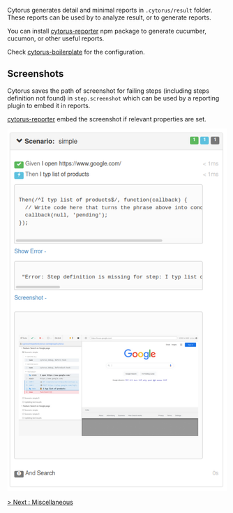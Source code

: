 Cytorus generates detail and minimal reports in `.cytorus/result` folder. These reports can be used by to analyze result, or to generate reports.

You can install [cytorus-reporter](https://github.com/NaturalIntelligence/cytorus-reporter/) npm package to generate cucumber, cucumon, or other useful reports.

Check [cytorus-boilerplate](https://github.com/NaturalIntelligence/cytorus-boilerplate) for the configuration.

## Screenshots

Cytorus saves the path of screenshot for failing steps (including steps definition not found) in `step.screenshot` which can be used by a reporting plugin to embed it in reports.

[cytorus-reporter](https://github.com/NaturalIntelligence/cytorus-reporter/) embed the screenshot if relevant properties are set.

![](imgs/report-screenshot.png)

[> Next : Miscellaneous ](./10.Miscellaneous.md)
